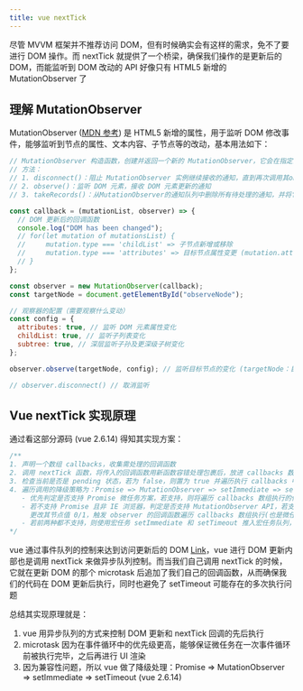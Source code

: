 ```yaml
---
title: vue nextTick
---
```


尽管 MVVM 框架并不推荐访问 DOM，但有时候确实会有这样的需求，免不了要进行 DOM 操作。而 nextTick 就提供了一个桥梁，确保我们操作的是更新后的 DOM，而能监听到 DOM 改动的 API 好像只有 HTML5 新增的 MutationObserver 了

## 理解 MutationObserver

MutationObserver ([MDN 参考](https://developer.mozilla.org/zh-CN/docs/Web/API/MutationObserver)) 是 HTML5 新增的属性，用于监听 DOM 修改事件，能够监听到节点的属性、文本内容、子节点等的改动，基本用法如下：

```js
// MutationObserver 构造函数，创建并返回一个新的 MutationObserver，它会在指定的DOM发生变化时被调用
// 方法：
// 1. disconnect()：阻止 MutationObserver 实例继续接收的通知，直到再次调用其observe()方法
// 2. observe()：监听 DOM 元素，接收 DOM 元素更新的通知
// 3. takeRecords()：从MutationObserver的通知队列中删除所有待处理的通知，并将它们返回到MutationRecord对象的新Array中

const callback = (mutationList, observer) => {
  // DOM 更新后的回调函数
  console.log("DOM has been changed");
  // for(let mutation of mutationsList) {
  //     mutation.type === 'childList' => 子节点新增或移除
  //     mutation.type === 'attributes' => 目标节点属性变更 (mutation.attributeName：变化的属性名)
  // }
};

const observer = new MutationObserver(callback);
const targetNode = document.getElementById("observeNode");

// 观察器的配置（需要观察什么变动）
const config = {
  attributes: true, // 监听 DOM 元素属性变化
  childList: true, // 监听子列表变化
  subtree: true, // 深层监听子孙及更深级子树变化
};

observer.observe(targetNode, config); // 监听目标节点的变化 (targetNode：目标 DOM 元素)

// observer.disconnect() // 取消监听
```

## Vue nextTick 实现原理

通过看这部分源码 (vue 2.6.14) 得知其实现方案：

```js
/**
1. 声明一个数组 callbacks，收集需处理的回调函数
2. 调用 nextTick 函数，将传入的回调函数用新函数容错处理包裹后，放进 callbacks 数组暂存
3. 检查当前是否是 pending 状态，若为 false，则置为 true 并遍历执行 callbacks 中存放的函数
4. 遍历调用的降级策略为：Promise => MutationObserver => setImmediate => setTimeout
   - 优先判定是否支持 Promise 微任务方案，若支持，则将遍历 callbacks 数组执行的任务推入微任务队列
   - 若不支持 Promise 且非 IE 浏览器，判定是否支持 MutationObserver API，若支持，则创建一个 TextNode 节点，
     更改其节点值 0/1，触发 observer 的回调函数遍历 callbacks 数组执行(也是微任务)
   - 若前两种都不支持，则使用宏任务 setImmediate 和 setTimeout 推入宏任务队列，遍历执行
*/
```

vue 通过事件队列的控制来达到访问更新后的 DOM [Link](https://juejin.cn/post/6844903590293684231#heading-2)，vue 进行 DOM 更新内部也是调用 nextTick 来做异步队列控制。而当我们自己调用 nextTick 的时候，它就在更新 DOM 的那个 microtask 后追加了我们自己的回调函数，从而确保我们的代码在 DOM 更新后执行，同时也避免了 setTimeout 可能存在的多次执行问题

总结其实现原理就是：

1. vue 用异步队列的方式来控制 DOM 更新和 nextTick 回调的先后执行
2. microtask 因为在事件循环中的优先级更高，能够保证微任务在一次事件循环前被执行完毕，之后再进行 UI 渲染
3. 因为兼容性问题，所以 vue 做了降级处理：Promise => MutationObserver => setImmediate => setTimeout (vue 2.6.14)
